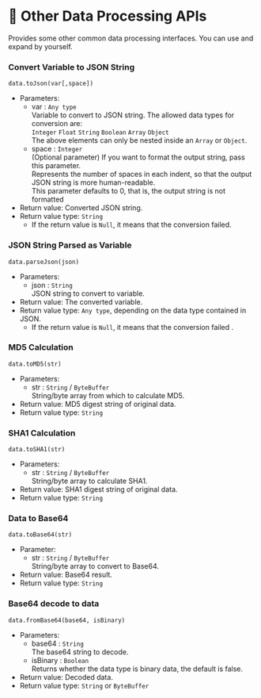 # 🧰 Other Data Processing APIs

Provides some other common data processing interfaces. You can use and expand by yourself.

### Convert Variable to JSON String

`data.toJson(var[,space])`

- Parameters: 
  - var : `Any type`  
    Variable to convert to JSON string. The allowed data types for conversion are:   
    `Integer` `Float` `String` `Boolean` `Array` `Object `  
    The above elements can only be nested inside an `Array` or `Object`.
  - space : `Integer`  
    (Optional parameter) If you want to format the output string, pass this parameter.  
    Represents the number of spaces in each indent, so that the output JSON string is more human-readable.  
    This parameter defaults to 0, that is, the output string is not formatted
- Return value: Converted JSON string.
- Return value type: `String`
  - If the return value is `Null`, it means that the conversion failed.



### JSON String Parsed as Variable

`data.parseJson(json)`

- Parameters: 
  - json : `String`  
    JSON string to convert to variable.
- Return value: The converted variable.
- Return value type: `Any type`, depending on the data type contained in JSON.
  - If the return value is `Null`, it means that the conversion failed .



### MD5 Calculation

`data.toMD5(str)`

- Parameters: 
  - str : `String` / `ByteBuffer`  
    String/byte array from which to calculate MD5.
- Return value: MD5 digest string of original data.
- Return value type: `String`



### SHA1 Calculation

`data.toSHA1(str)`

- Parameters: 
  - str : `String` / `ByteBuffer`  
    String/byte array to calculate SHA1.
- Return value: SHA1 digest string of original data.
- Return value type: `String`



### Data to Base64

`data.toBase64(str)`

- Parameter: 
  - str : `String` / `ByteBuffer`  
    String/byte array to convert to Base64.
- Return value: Base64 result.
- Return value type: `String`



### Base64 decode to data

`data.fromBase64(base64, isBinary)`

- Parameters: 
  - base64 : `String`  
    The base64 string to decode.
  - isBinary : `Boolean`  
    Returns whether the data type is binary data, the default is false.
- Return value: Decoded data.
- Return value type: `String` or `ByteBuffer`


